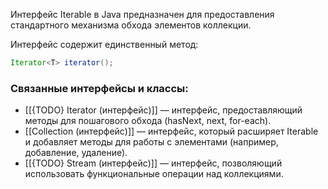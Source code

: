 Интерфейс Iterable в Java предназначен для предоставления стандартного механизма обхода элементов коллекции.

Интерфейс содержит единственный метод:

``` java
Iterator<T> iterator();
```


### Связанные интерфейсы и классы:

- [[{TODO} Iterator (интерфейс)]] — интерфейс, предоставляющий методы для пошагового обхода (hasNext, next, for-each).
- [[Collection (интерфейс)]] — интерфейс, который расширяет Iterable и добавляет методы для работы с элементами (например, добавление, удаление).
- [[{TODO} Stream (интерфейс)]] — интерфейс, позволяющий использовать функциональные операции над коллекциями.